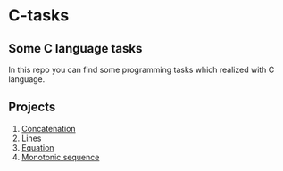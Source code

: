 # C-tasks

## Some C language tasks

In this repo you can find some programming tasks which realized with C language.

## Projects

1. [Сoncatenation](https://github.com/vakulin95/C-tasks/tree/master/1)
2. [Lines](https://github.com/vakulin95/C-tasks/tree/master/2)
3. [Equation](https://github.com/vakulin95/C-tasks/tree/master/3)
4. [Monotonic sequence](https://github.com/vakulin95/C-tasks/tree/master/4)

